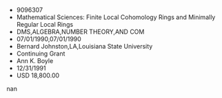 
* 9096307
* Mathematical Sciences: Finite Local Cohomology Rings and Minimally Regular Local Rings
* DMS,ALGEBRA,NUMBER THEORY,AND COM
* 07/01/1990,07/01/1990
* Bernard Johnston,LA,Louisiana State University
* Continuing Grant
* Ann K. Boyle
* 12/31/1991
* USD 18,800.00

nan
